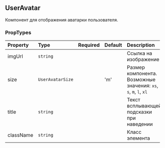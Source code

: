 ## UserAvatar

Компонент для отображения аватарки пользователя.

### PropTypes
| Property       | Type            | Required | Default | Description |
| :---           | :---            | :---     | :---    | :--- |
| imgUrl         | `string`        |          |         | Ссылка на изображение |
| size           | `UserAvatarSize`|          |   'm'   | Размер компонента. Возможные значения: `xs`, `s`, `m`, `l`, `xl` |
| title          | `string`        |          |         | Текст всплывающей подсказки при наведении |
| className      | `string`        |          |         | Класс элемента |
